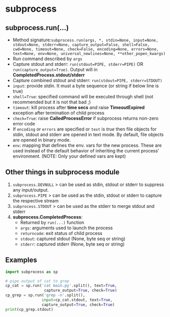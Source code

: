 # subprocess

## subprocess.run(...)

- Method signature:`subprocess.run(args, *, stdin=None, input=None, stdout=None, stderr=None, capture_output=False, shell=False, cwd=None, timeout=None, check=False, encoding=None, errors=None, text=None, env=None, universal_newlines=None, **other_popen_kwargs)`
- Run command described by `args`
- Capture stdout and stderr: `run(stdout=PIPE, stderr=PIPE)` OR `run(capture_output=True)`. Output will in **CompletedProcess.stdout/stderr**
- Capture combined stdout and stderr: `run(stdout=PIPE, stderr=STDOUT)`
- `input`: provide _stdin_. It must a byte sequence (or string if below line is true)
- `shell=True`: specified command will be executed through shell (not recommended but it is not that bad ;)
- `timeout`: kill process after **time secs** and raise **TimeoutExpired** exception after termination of child process
- `check=True`: raise **CalledProcessError** if subprocess returns non-zero error code
- If `encoding` or `errors` are specified or `text` is _true_ then file objects for stdin, stdout and stderr are opened in text mode. By default, file objects are opened in binary mode.
- `env`: mapping that defines the env. vars for the new process. These are used instead of the default behavior of inheriting the current process’ environment. (NOTE: Only your defined vars are kept)

## Other things in subprocess module

1. `subprocess.DEVNULL` > can be used as stdin, stdout or stderr to suppress any input/output.
2. `subprocess.PIPE` > can be used as the stdin, stdout or stderr to capture the respective stream
3. `subprocess.STDOUT` > can be used as the stderr to merge stdout and stderr
4. **subprocess.CompletedProcess**:
   - Returned by `run(...)` function
   - `args`: arguments used to launch the process
   - `returncode`: exit status of child process
   - `stdout`: captured stdout (None, byte seq or string)
   - `stderr`: captured stderr (None, byte seq or string)

## Examples

```python
import subprocess as sp

# pipe output of cat to grep
cp_cat = sp.run('cat main.py'.split(), text=True,
                 capture_output=True, check=True)
cp_grep = sp.run('grep -n'.split(),
                input=cp_cat.stdout, text=True,
                capture_output=True, check=True)
print(cp_grep.stdout)

```
